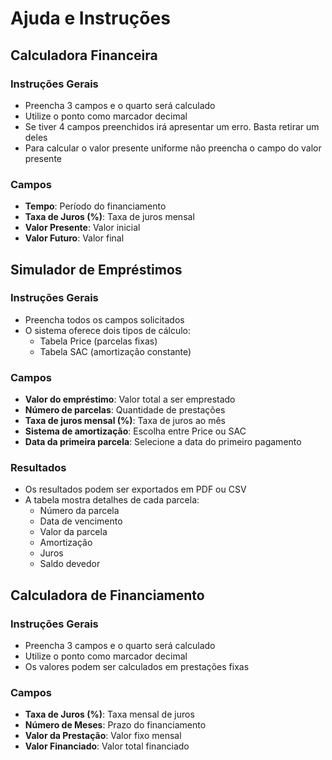 # Ajuda e Instruções

## Calculadora Financeira

### Instruções Gerais
- Preencha 3 campos e o quarto será calculado
- Utilize o ponto como marcador decimal
- Se tiver 4 campos preenchidos irá apresentar um erro. Basta retirar um deles
- Para calcular o valor presente uniforme não preencha o campo do valor presente

### Campos
- **Tempo**: Período do financiamento
- **Taxa de Juros (%)**: Taxa de juros mensal
- **Valor Presente**: Valor inicial
- **Valor Futuro**: Valor final

## Simulador de Empréstimos

### Instruções Gerais
- Preencha todos os campos solicitados
- O sistema oferece dois tipos de cálculo:
  - Tabela Price (parcelas fixas)
  - Tabela SAC (amortização constante)

### Campos
- **Valor do empréstimo**: Valor total a ser emprestado
- **Número de parcelas**: Quantidade de prestações
- **Taxa de juros mensal (%)**: Taxa de juros ao mês
- **Sistema de amortização**: Escolha entre Price ou SAC
- **Data da primeira parcela**: Selecione a data do primeiro pagamento

### Resultados
- Os resultados podem ser exportados em PDF ou CSV
- A tabela mostra detalhes de cada parcela:
  - Número da parcela
  - Data de vencimento
  - Valor da parcela
  - Amortização
  - Juros
  - Saldo devedor

## Calculadora de Financiamento

### Instruções Gerais
- Preencha 3 campos e o quarto será calculado
- Utilize o ponto como marcador decimal
- Os valores podem ser calculados em prestações fixas

### Campos
- **Taxa de Juros (%)**: Taxa mensal de juros
- **Número de Meses**: Prazo do financiamento
- **Valor da Prestação**: Valor fixo mensal
- **Valor Financiado**: Valor total financiado 